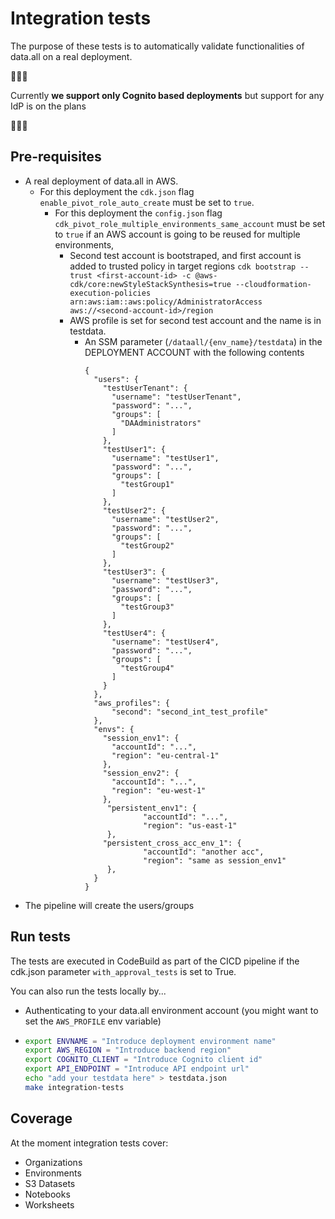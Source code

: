 # Integration tests

The purpose of these tests is to automatically validate functionalities of data.all on a real deployment.

🚨🚨🚨

Currently **we support only Cognito based deployments** but support for any IdP is on the plans

🚨🚨🚨

## Pre-requisites

- A real deployment of data.all in AWS. 
     - For this deployment the `cdk.json` flag `enable_pivot_role_auto_create` must be set to `true`.
       - For this deployment the `config.json` flag `cdk_pivot_role_multiple_environments_same_account` must be set to `true` if an AWS account is going to be reused for multiple environments,
         - Second test account is bootstraped, and first account is added to trusted policy in target regions
          ```cdk bootstrap --trust <first-account-id> -c @aws-cdk/core:newStyleStackSynthesis=true --cloudformation-execution-policies arn:aws:iam::aws:policy/AdministratorAccess aws://<second-account-id>/region```
         - AWS profile is set for second test account and the name is in testdata.
           - An SSM parameter (`/dataall/{env_name}/testdata`) in the DEPLOYMENT ACCOUNT with the following contents
               ```
               {
                 "users": {
                   "testUserTenant": {
                     "username": "testUserTenant",
                     "password": "...",
                     "groups": [
                       "DAAdministrators"
                     ]
                   },
                   "testUser1": {
                     "username": "testUser1",
                     "password": "...",
                     "groups": [
                       "testGroup1"
                     ]
                   },
                   "testUser2": {
                     "username": "testUser2",
                     "password": "...",
                     "groups": [
                       "testGroup2"
                     ]
                   },
                   "testUser3": {
                     "username": "testUser3",
                     "password": "...",
                     "groups": [
                       "testGroup3"
                     ]
                   },
                   "testUser4": {
                     "username": "testUser4",
                     "password": "...",
                     "groups": [
                       "testGroup4"
                     ]
                   }
                 },
                 "aws_profiles": {
                     "second": "second_int_test_profile"
                 },
                 "envs": {
                   "session_env1": {
                     "accountId": "...",
                     "region": "eu-central-1"
                   },
                   "session_env2": {
                     "accountId": "...",
                     "region": "eu-west-1"
                   },
                    "persistent_env1": {
                            "accountId": "...",
                            "region": "us-east-1"
                    },
                   "persistent_cross_acc_env_1": {
                            "accountId": "another acc",
                            "region": "same as session_env1"  
                    },
                 }
               }
               ```
- The pipeline will create the users/groups

## Run tests

The tests are executed in CodeBuild as part of the CICD pipeline if the cdk.json parameter `with_approval_tests` is set
to True.

You can also run the tests locally by...

* Authenticating to your data.all environment account (you might want to set the `AWS_PROFILE` env variable)

* ```bash
  export ENVNAME = "Introduce deployment environment name"
  export AWS_REGION = "Introduce backend region"
  export COGNITO_CLIENT = "Introduce Cognito client id"
  export API_ENDPOINT = "Introduce API endpoint url"
  echo "add your testdata here" > testdata.json 
  make integration-tests
  ```

## Coverage

At the moment integration tests cover:
- Organizations
- Environments
- S3 Datasets
- Notebooks
- Worksheets